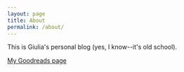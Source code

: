 ```yaml
---
layout: page
title: About
permalink: /about/
---
```


This is Giulia's personal blog (yes, I know--it's old school). 

[My Goodreads page](https://www.goodreads.com/user/show/28543264-giulia)

